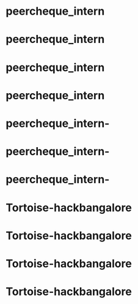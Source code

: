 # peercheque_intern
# peercheque_intern
# peercheque_intern
# peercheque_intern
# peercheque_intern-
# peercheque_intern-
# peercheque_intern-
# Tortoise-hackbangalore
# Tortoise-hackbangalore
# Tortoise-hackbangalore
# Tortoise-hackbangalore
